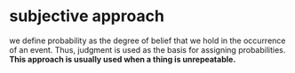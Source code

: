 # subjective approach

we define probability as the degree of belief that we hold in the occurrence of an event. Thus, judgment is used as the basis for assigning probabilities. **This approach is usually used when a thing is unrepeatable.**

‍
